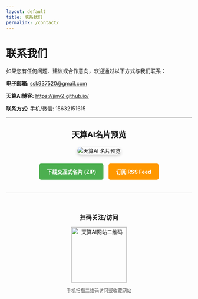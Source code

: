 ```yaml
---
layout: default
title: 联系我们
permalink: /contact/
---
```


# 联系我们

如果您有任何问题、建议或合作意向，欢迎通过以下方式与我们联系：

**电子邮箱:** ssk937520@gmail.com

**天算AI博客:** https://jinv2.github.io/

**联系方式:** 手机/微信: 15632151615

---

<div style="text-align: center; margin-top: 30px; margin-bottom: 10px;">
  <h2 style="margin-bottom: 20px;">天算AI名片预览</h2>
  <!-- === 使用你确认正确的预览图片路径 === -->
  <img src="/tsai/assets/images/天算AI 名片圆角xxxxxxxxxxxxx.png" alt="天算AI 名片预览" style="max-width: 320px; height: auto; border-radius: 15px; box-shadow: 0 4px 8px rgba(0,0,0,0.2);">
</div>

<div style="text-align: center; margin-top: 20px; margin-bottom: 30px;">
  <!-- 下载 ZIP 包的按钮 -->
  <a
    href="/tsai/contact/天算AI数字名片.zip"
    download="天算AI数字名片.zip"
    style="display: inline-block; padding: 12px 20px; background-color: #4CAF50; color: white; text-decoration: none; border-radius: 5px; font-weight: bold; cursor: pointer; margin: 5px;"
  >
    下载交互式名片 (ZIP)
  </a>
  <!-- RSS 订阅按钮 -->
  <a
    href="/tsai/feed.xml"
    target="_blank"
    rel="noopener noreferrer"
    style="display: inline-block; padding: 12px 20px; background-color: #ff9800; /* 橙色 */ color: white; text-decoration: none; border-radius: 5px; font-weight: bold; cursor: pointer; margin: 5px;"
  >
    订阅 RSS Feed
  </a>
</div>

<!-- 二维码部分 -->
<div style="text-align: center; margin-top: 30px; margin-bottom: 40px; border-top: 1px solid #eee; padding-top: 30px;">
  <h3 style="margin-bottom: 15px;">扫码关注/访问</h3>
  <!-- 指向已上传的二维码图片 -->
  <img src="/tsai/assets/images/tsai_qrcode.png" alt="天算AI网站二维码" style="width: 150px; height: 150px; border: 1px solid #ccc; display: block; margin: 0 auto 10px;">
  <p style="font-size: 0.9em; color: #555; margin: 0;">手机扫描二维码访问或收藏网站</p>
</div>

<!-- Optional Footer Navigation -->
<!--
<hr>
<p>
  <a href="{{ '/' | relative_url }}">首页</a> |
  <a href="{{ '/blog/' | relative_url }}">博客</a> |
  <a href="{{ '/about/' | relative_url }}">关于</a> |
  <a href="{{ '/contact/' | relative_url }}">联系我们</a>
</p>
-->
